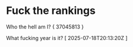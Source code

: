 # Fuck the rankings

Who the hell am I?
{ 37045813 }

What fucking year is it?
[ 2025-07-18T20:13:20Z ]
